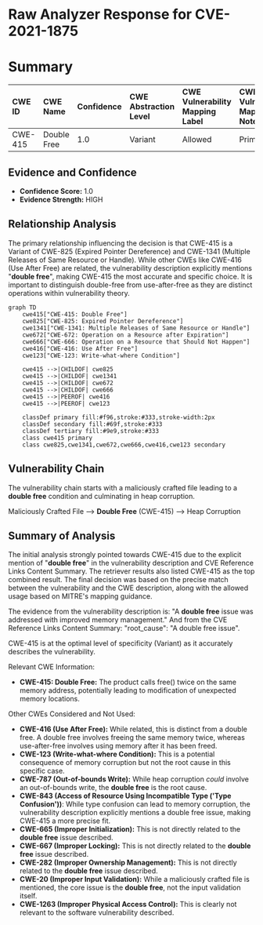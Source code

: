 # Raw Analyzer Response for CVE-2021-1875

# Summary

| CWE ID  | CWE Name                                                        | Confidence | CWE Abstraction Level | CWE Vulnerability Mapping Label | CWE-Vulnerability Mapping Notes |
| :-------- | :-------------------------------------------------------------- | :--------- | :---------------------- | :------------------------------ | :-------------------------------- |
| CWE-415 | Double Free                                                     | 1.0        | Variant               | Allowed                       | Primary CWE                       |

## Evidence and Confidence

*   **Confidence Score:** 1.0
*   **Evidence Strength:** HIGH

## Relationship Analysis

The primary relationship influencing the decision is that CWE-415 is a Variant of CWE-825 (Expired Pointer Dereference) and CWE-1341 (Multiple Releases of Same Resource or Handle). While other CWEs like CWE-416 (Use After Free) are related, the vulnerability description explicitly mentions "**double free**", making CWE-415 the most accurate and specific choice. It is important to distinguish double-free from use-after-free as they are distinct operations within vulnerability theory.

```mermaid
graph TD
    cwe415["CWE-415: Double Free"]
    cwe825["CWE-825: Expired Pointer Dereference"]
    cwe1341["CWE-1341: Multiple Releases of Same Resource or Handle"]
    cwe672["CWE-672: Operation on a Resource after Expiration"]
    cwe666["CWE-666: Operation on a Resource that Should Not Happen"]
    cwe416["CWE-416: Use After Free"]
    cwe123["CWE-123: Write-what-where Condition"]

    cwe415 -->|CHILDOF| cwe825
    cwe415 -->|CHILDOF| cwe1341
    cwe415 -->|CHILDOF| cwe672
    cwe415 -->|CHILDOF| cwe666
    cwe415 -->|PEEROF| cwe416
    cwe415 -->|PEEROF| cwe123

    classDef primary fill:#f96,stroke:#333,stroke-width:2px
    classDef secondary fill:#69f,stroke:#333
    classDef tertiary fill:#9e9,stroke:#333
    class cwe415 primary
    class cwe825,cwe1341,cwe672,cwe666,cwe416,cwe123 secondary
```

## Vulnerability Chain

The vulnerability chain starts with a maliciously crafted file leading to a **double free** condition and culminating in heap corruption.

Maliciously Crafted File --> **Double Free** (CWE-415) --> Heap Corruption

## Summary of Analysis

The initial analysis strongly pointed towards CWE-415 due to the explicit mention of "**double free**" in the vulnerability description and CVE Reference Links Content Summary. The retriever results also listed CWE-415 as the top combined result. The final decision was based on the precise match between the vulnerability and the CWE description, along with the allowed usage based on MITRE's mapping guidance.

The evidence from the vulnerability description is: "A **double free** issue was addressed with improved memory management." And from the CVE Reference Links Content Summary: "root_cause": "A double free issue".

CWE-415 is at the optimal level of specificity (Variant) as it accurately describes the vulnerability.

Relevant CWE Information:
- **CWE-415: Double Free:** The product calls free() twice on the same memory address, potentially leading to modification of unexpected memory locations.

Other CWEs Considered and Not Used:

- **CWE-416 (Use After Free):** While related, this is distinct from a double free. A double free involves freeing the same memory twice, whereas use-after-free involves using memory after it has been freed.
- **CWE-123 (Write-what-where Condition):** This is a potential consequence of memory corruption but not the root cause in this specific case.
- **CWE-787 (Out-of-bounds Write):** While heap corruption *could* involve an out-of-bounds write, the **double free** is the root cause.
- **CWE-843 (Access of Resource Using Incompatible Type ('Type Confusion'))**: While type confusion can lead to memory corruption, the vulnerability description explicitly mentions a double free issue, making CWE-415 a more precise fit.
- **CWE-665 (Improper Initialization):** This is not directly related to the **double free** issue described.
- **CWE-667 (Improper Locking):** This is not directly related to the **double free** issue described.
- **CWE-282 (Improper Ownership Management):** This is not directly related to the **double free** issue described.
- **CWE-20 (Improper Input Validation):** While a maliciously crafted file is mentioned, the core issue is the **double free**, not the input validation itself.
- **CWE-1263 (Improper Physical Access Control):** This is clearly not relevant to the software vulnerability described.